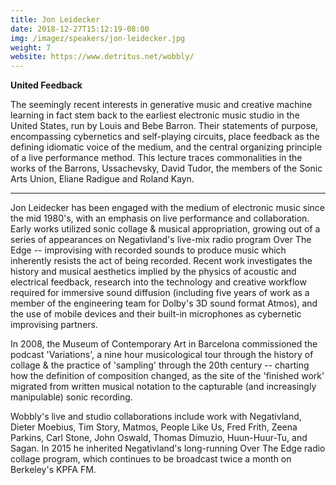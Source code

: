 ```yaml
---
title: Jon Leidecker
date: 2018-12-27T15:12:19-08:00
img: /imagez/speakers/jon-leidecker.jpg
weight: 7
website: https://www.detritus.net/wobbly/
---
```


**United Feedback**

The seemingly recent interests in generative music and creative machine learning in fact stem back to the earliest electronic music studio in the United States, run by Louis and Bebe Barron.  Their statements of purpose, encompassing cybernetics and self-playing circuits, place feedback as the defining idiomatic voice of the medium, and the central organizing principle of a live performance method. This lecture traces commonalities in the works of the Barrons, Ussachevsky, David Tudor, the members of the Sonic Arts Union, Eliane Radigue and Roland Kayn.

<hr>

Jon Leidecker has been engaged with the medium of electronic music since the mid 1980's, with an emphasis on live performance and collaboration.  Early works utilized sonic collage & musical appropriation, growing out of a series of appearances on Negativland's live-mix radio program Over The Edge -- improvising with recorded sounds to produce music which inherently resists the act of being recorded.  Recent work investigates the history and musical aesthetics implied by the physics of acoustic and electrical feedback, research into the technology and creative workflow required for immersive sound diffusion (including five years of work as a member of the engineering team for Dolby's 3D sound format Atmos), and the use of mobile devices and their built-in microphones as cybernetic improvising partners.

In 2008, the Museum of Contemporary Art in Barcelona commissioned the podcast 'Variations', a nine hour musicological tour through the history of collage & the practice of 'sampling' through the 20th century -- charting how the definition of composition changed, as the site of the 'finished work' migrated from written musical notation to the capturable (and increasingly manipulable) sonic recording.

Wobbly's live and studio collaborations include work with Negativland, Dieter Moebius, Tim Story, Matmos, People Like Us, Fred Frith, Zeena Parkins, Carl Stone, John Oswald, Thomas Dimuzio, Huun-Huur-Tu, and Sagan.  In 2015 he inherited Negativland's long-running Over The Edge radio collage program, which continues to be broadcast twice a month on Berkeley's KPFA FM.
